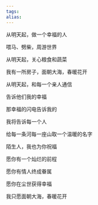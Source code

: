 ```yaml
---
tags: 
alias:
---
```


从明天起，做一个幸福的人

喂马、劈柴，周游世界

从明天起，关心粮食和蔬菜

我有一所房子，面朝大海，春暖花开

从明天起，和每一个亲人通信

告诉他们我的幸福

那幸福的闪电告诉我的

我将告诉每一个人

给每一条河每一座山取一个温暖的名字

陌生人，我也为你祝福

愿你有一个灿烂的前程

愿你有情人终成眷属

愿你在尘世获得幸福

我只愿面朝大海，春暖花开
